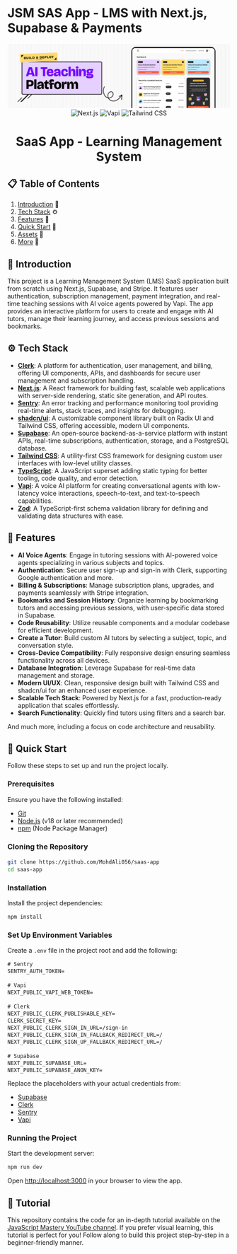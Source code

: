# JSM SAS App - LMS with Next.js, Supabase & Payments

<div align="center">
  <a href="https://www.youtube.com/watch?v=XUkNR-JfHwo" target="_blank">
    <img src="public/readme/hero.png" alt="Project Banner" width="600">
  </a>

  <div>
    <img src="https://img.shields.io/badge/-Next.js-black?style=for-the-badge&logoColor=white&logo=nextdotjs&color=black" alt="Next.js" />
    <img src="https://img.shields.io/badge/-Vapi-green?style=for-the-badge&logoColor=white&logo=vapi&color=green" alt="Vapi" />
    <img src="https://img.shields.io/badge/-Tailwind_CSS-00BCFF?style=for-the-badge&logo=tailwind-css&logoColor=white" alt="Tailwind CSS" />
  </div>

  <h1 align="center">SaaS App - Learning Management System</h1>


</div>

## 📋 Table of Contents

1. [Introduction](#introduction) 🤖
2. [Tech Stack](#tech-stack) ⚙️
3. [Features](#features) 🔋
4. [Quick Start](#quick-start) 🤸
5. [Assets](#assets) 🔗
6. [More](#more) 🚀


## 🤖 Introduction <a name="introduction"></a>

This project is a Learning Management System (LMS) SaaS application built from scratch using Next.js, Supabase, and Stripe. It features user authentication, subscription management, payment integration, and real-time teaching sessions with AI voice agents powered by Vapi. The app provides an interactive platform for users to create and engage with AI tutors, manage their learning journey, and access previous sessions and bookmarks.


## ⚙️ Tech Stack <a name="tech-stack"></a>

- **[Clerk](https://jsm.dev/converso-clerk)**: A platform for authentication, user management, and billing, offering UI components, APIs, and dashboards for secure user management and subscription handling.
- **[Next.js](https://nextjs.org/)**: A React framework for building fast, scalable web applications with server-side rendering, static site generation, and API routes.
- **[Sentry](https://jsm.dev/converso-sentry)**: An error tracking and performance monitoring tool providing real-time alerts, stack traces, and insights for debugging.
- **[shadcn/ui](https://ui.shadcn.com/)**: A customizable component library built on Radix UI and Tailwind CSS, offering accessible, modern UI components.
- **[Supabase](https://supabase.com/)**: An open-source backend-as-a-service platform with instant APIs, real-time subscriptions, authentication, storage, and a PostgreSQL database.
- **[Tailwind CSS](https://tailwindcss.com/)**: A utility-first CSS framework for designing custom user interfaces with low-level utility classes.
- **[TypeScript](https://www.typescriptlang.org/)**: A JavaScript superset adding static typing for better tooling, code quality, and error detection.
- **[Vapi](https://jsm.dev/converso-vapi)**: A voice AI platform for creating conversational agents with low-latency voice interactions, speech-to-text, and text-to-speech capabilities.
- **[Zod](https://zod.dev/)**: A TypeScript-first schema validation library for defining and validating data structures with ease.

## 🔋 Features <a name="features"></a>

- **AI Voice Agents**: Engage in tutoring sessions with AI-powered voice agents specializing in various subjects and topics.
- **Authentication**: Secure user sign-up and sign-in with Clerk, supporting Google authentication and more.
- **Billing & Subscriptions**: Manage subscription plans, upgrades, and payments seamlessly with Stripe integration.
- **Bookmarks and Session History**: Organize learning by bookmarking tutors and accessing previous sessions, with user-specific data stored in Supabase.
- **Code Reusability**: Utilize reusable components and a modular codebase for efficient development.
- **Create a Tutor**: Build custom AI tutors by selecting a subject, topic, and conversation style.
- **Cross-Device Compatibility**: Fully responsive design ensuring seamless functionality across all devices.
- **Database Integration**: Leverage Supabase for real-time data management and storage.
- **Modern UI/UX**: Clean, responsive design built with Tailwind CSS and shadcn/ui for an enhanced user experience.
- **Scalable Tech Stack**: Powered by Next.js for a fast, production-ready application that scales effortlessly.
- **Search Functionality**: Quickly find tutors using filters and a search bar.

And much more, including a focus on code architecture and reusability.

## 🤸 Quick Start <a name="quick-start"></a>

Follow these steps to set up and run the project locally.

### Prerequisites

Ensure you have the following installed:
- [Git](https://git-scm.com/)
- [Node.js](https://nodejs.org/en) (v18 or later recommended)
- [npm](https://www.npmjs.com/) (Node Package Manager)

### Cloning the Repository

```bash
git clone https://github.com/MohdAli056/saas-app
cd saas-app
```

### Installation

Install the project dependencies:

```bash
npm install
```

### Set Up Environment Variables

Create a `.env` file in the project root and add the following:

```env
# Sentry
SENTRY_AUTH_TOKEN=

# Vapi
NEXT_PUBLIC_VAPI_WEB_TOKEN=

# Clerk
NEXT_PUBLIC_CLERK_PUBLISHABLE_KEY=
CLERK_SECRET_KEY=
NEXT_PUBLIC_CLERK_SIGN_IN_URL=/sign-in
NEXT_PUBLIC_CLERK_SIGN_IN_FALLBACK_REDIRECT_URL=/
NEXT_PUBLIC_CLERK_SIGN_UP_FALLBACK_REDIRECT_URL=/

# Supabase
NEXT_PUBLIC_SUPABASE_URL=
NEXT_PUBLIC_SUPABASE_ANON_KEY=
```

Replace the placeholders with your actual credentials from:
- [Supabase](https://supabase.com/dashboard)
- [Clerk](https://jsm.dev/converso-clerk)
- [Sentry](https://jsm.dev/converso-sentry)
- [Vapi](https://jsm.dev/converso-vapi)

### Running the Project

Start the development server:

```bash
npm run dev
```

Open [http://localhost:3000](http://localhost:3000) in your browser to view the app.

## 🚨 Tutorial

This repository contains the code for an in-depth tutorial available on the [JavaScript Mastery YouTube channel](https://www.youtube.com/@javascriptmastery/videos). If you prefer visual learning, this tutorial is perfect for you! Follow along to build this project step-by-step in a beginner-friendly manner.